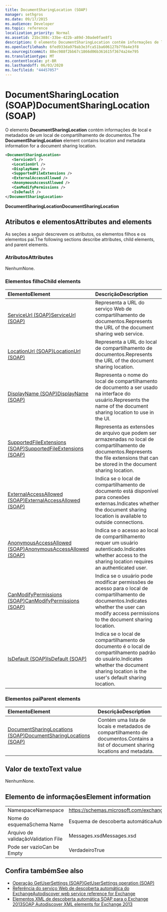 ```yaml
---
title: DocumentSharingLocation (SOAP)
manager: sethgros
ms.date: 09/17/2015
ms.audience: Developer
ms.topic: reference
localization_priority: Normal
ms.assetid: 21bc388c-33be-422b-a89d-30ade0fae8f1
description: O elemento DocumentSharingLocation contém informações de local e metadados de um local de compartilhamento de documentos.
ms.openlocfilehash: 6fed933da979ab3e3fca51ba606127b7f0a4e3f8
ms.sourcegitcommit: 88ec988f2bb67c1866d06b361615f3674a24e795
ms.translationtype: MT
ms.contentlocale: pt-BR
ms.lasthandoff: 06/03/2020
ms.locfileid: "44457057"
---
```

# <a name="documentsharinglocation-soap"></a><span data-ttu-id="836e9-103">DocumentSharingLocation (SOAP)</span><span class="sxs-lookup"><span data-stu-id="836e9-103">DocumentSharingLocation (SOAP)</span></span>

<span data-ttu-id="836e9-104">O elemento **DocumentSharingLocation** contém informações de local e metadados de um local de compartilhamento de documentos.</span><span class="sxs-lookup"><span data-stu-id="836e9-104">The **DocumentSharingLocation** element contains location and metadata information for a document sharing location.</span></span> 
  
```XML
<DocumentSharingLocation>
   <ServiceUrl />
   <LocationUrl />
   <DisplayName />
   <SupportedFileExtensions />
   <ExternalAccessAllowed />
   <AnonymousAccessAllowed />
   <CanModifyPermissions />
   <IsDefault />
</DocumentSharingLocation>
```

 <span data-ttu-id="836e9-105">**DocumentSharingLocation**</span><span class="sxs-lookup"><span data-stu-id="836e9-105">**DocumentSharingLocation**</span></span>
## <a name="attributes-and-elements"></a><span data-ttu-id="836e9-106">Atributos e elementos</span><span class="sxs-lookup"><span data-stu-id="836e9-106">Attributes and elements</span></span>

<span data-ttu-id="836e9-107">As seções a seguir descrevem os atributos, os elementos filhos e os elementos pai.</span><span class="sxs-lookup"><span data-stu-id="836e9-107">The following sections describe attributes, child elements, and parent elements.</span></span>
  
### <a name="attributes"></a><span data-ttu-id="836e9-108">Atributos</span><span class="sxs-lookup"><span data-stu-id="836e9-108">Attributes</span></span>

<span data-ttu-id="836e9-109">Nenhum</span><span class="sxs-lookup"><span data-stu-id="836e9-109">None.</span></span>
  
### <a name="child-elements"></a><span data-ttu-id="836e9-110">Elementos filho</span><span class="sxs-lookup"><span data-stu-id="836e9-110">Child elements</span></span>

|<span data-ttu-id="836e9-111">**Elemento**</span><span class="sxs-lookup"><span data-stu-id="836e9-111">**Element**</span></span>|<span data-ttu-id="836e9-112">**Descrição**</span><span class="sxs-lookup"><span data-stu-id="836e9-112">**Description**</span></span>|
|:-----|:-----|
|[<span data-ttu-id="836e9-113">ServiceUrl (SOAP)</span><span class="sxs-lookup"><span data-stu-id="836e9-113">ServiceUrl (SOAP)</span></span>](serviceurl-soap.md) <br/> |<span data-ttu-id="836e9-114">Representa a URL do serviço Web de compartilhamento de documentos.</span><span class="sxs-lookup"><span data-stu-id="836e9-114">Represents the URL of the document sharing web service.</span></span>  <br/> |
|[<span data-ttu-id="836e9-115">LocationUrl (SOAP)</span><span class="sxs-lookup"><span data-stu-id="836e9-115">LocationUrl (SOAP)</span></span>](locationurl-soap.md) <br/> |<span data-ttu-id="836e9-116">Representa a URL do local de compartilhamento de documentos.</span><span class="sxs-lookup"><span data-stu-id="836e9-116">Represents the URL of the document sharing location.</span></span>  <br/> |
|[<span data-ttu-id="836e9-117">DisplayName (SOAP)</span><span class="sxs-lookup"><span data-stu-id="836e9-117">DisplayName (SOAP)</span></span>](displayname-soap.md) <br/> |<span data-ttu-id="836e9-118">Representa o nome do local de compartilhamento de documento a ser usado na interface do usuário.</span><span class="sxs-lookup"><span data-stu-id="836e9-118">Represents the name of the document sharing location to use in the UI.</span></span>  <br/> |
|[<span data-ttu-id="836e9-119">SupportedFileExtensions (SOAP)</span><span class="sxs-lookup"><span data-stu-id="836e9-119">SupportedFileExtensions (SOAP)</span></span>](supportedfileextensions-soap.md) <br/> |<span data-ttu-id="836e9-120">Representa as extensões de arquivo que podem ser armazenadas no local de compartilhamento de documentos.</span><span class="sxs-lookup"><span data-stu-id="836e9-120">Represents the file extensions that can be stored in the document sharing location.</span></span>  <br/> |
|[<span data-ttu-id="836e9-121">ExternalAccessAllowed (SOAP)</span><span class="sxs-lookup"><span data-stu-id="836e9-121">ExternalAccessAllowed (SOAP)</span></span>](externalaccessallowed-soap.md) <br/> |<span data-ttu-id="836e9-122">Indica se o local de compartilhamento de documento está disponível para conexões externas.</span><span class="sxs-lookup"><span data-stu-id="836e9-122">Indicates whether the document sharing location is available to outside connections.</span></span>  <br/> |
|[<span data-ttu-id="836e9-123">AnonymousAccessAllowed (SOAP)</span><span class="sxs-lookup"><span data-stu-id="836e9-123">AnonymousAccessAllowed (SOAP)</span></span>](anonymousaccessallowed-soap.md) <br/> |<span data-ttu-id="836e9-124">Indica se o acesso ao local de compartilhamento requer um usuário autenticado.</span><span class="sxs-lookup"><span data-stu-id="836e9-124">Indicates whether access to the sharing location requires an authenticated user.</span></span>  <br/> |
|[<span data-ttu-id="836e9-125">CanModifyPermissions (SOAP)</span><span class="sxs-lookup"><span data-stu-id="836e9-125">CanModifyPermissions (SOAP)</span></span>](canmodifypermissions-soap.md) <br/> |<span data-ttu-id="836e9-126">Indica se o usuário pode modificar permissões de acesso para o local de compartilhamento de documentos.</span><span class="sxs-lookup"><span data-stu-id="836e9-126">Indicates whether the user can modify access permissions to the document sharing location.</span></span>  <br/> |
|[<span data-ttu-id="836e9-127">IsDefault (SOAP)</span><span class="sxs-lookup"><span data-stu-id="836e9-127">IsDefault (SOAP)</span></span>](isdefault-soap.md) <br/> |<span data-ttu-id="836e9-128">Indica se o local de compartilhamento de documento é o local de compartilhamento padrão do usuário.</span><span class="sxs-lookup"><span data-stu-id="836e9-128">Indicates whether the document sharing location is the user's default sharing location.</span></span>  <br/> |
   
### <a name="parent-elements"></a><span data-ttu-id="836e9-129">Elementos pai</span><span class="sxs-lookup"><span data-stu-id="836e9-129">Parent elements</span></span>

|<span data-ttu-id="836e9-130">**Elemento**</span><span class="sxs-lookup"><span data-stu-id="836e9-130">**Element**</span></span>|<span data-ttu-id="836e9-131">**Descrição**</span><span class="sxs-lookup"><span data-stu-id="836e9-131">**Description**</span></span>|
|:-----|:-----|
|[<span data-ttu-id="836e9-132">DocumentSharingLocations (SOAP)</span><span class="sxs-lookup"><span data-stu-id="836e9-132">DocumentSharingLocations (SOAP)</span></span>](documentsharinglocations-soap.md) <br/> |<span data-ttu-id="836e9-133">Contém uma lista de locais e metadados de compartilhamento de documentos.</span><span class="sxs-lookup"><span data-stu-id="836e9-133">Contains a list of document sharing locations and metadata.</span></span>  <br/> |
   
## <a name="text-value"></a><span data-ttu-id="836e9-134">Valor de texto</span><span class="sxs-lookup"><span data-stu-id="836e9-134">Text value</span></span>

<span data-ttu-id="836e9-135">Nenhum</span><span class="sxs-lookup"><span data-stu-id="836e9-135">None.</span></span>
  
## <a name="element-information"></a><span data-ttu-id="836e9-136">Elemento de informações</span><span class="sxs-lookup"><span data-stu-id="836e9-136">Element information</span></span>

|||
|:-----|:-----|
|<span data-ttu-id="836e9-137">Namespace</span><span class="sxs-lookup"><span data-stu-id="836e9-137">Namespace</span></span>  <br/> |https://schemas.microsoft.com/exchange/2010/Autodiscover  <br/> |
|<span data-ttu-id="836e9-138">Nome do esquema</span><span class="sxs-lookup"><span data-stu-id="836e9-138">Schema Name</span></span>  <br/> |<span data-ttu-id="836e9-139">Esquema de descoberta automática</span><span class="sxs-lookup"><span data-stu-id="836e9-139">Autodiscover schema</span></span>  <br/> |
|<span data-ttu-id="836e9-140">Arquivo de validação</span><span class="sxs-lookup"><span data-stu-id="836e9-140">Validation File</span></span>  <br/> |<span data-ttu-id="836e9-141">Messages.xsd</span><span class="sxs-lookup"><span data-stu-id="836e9-141">Messages.xsd</span></span>  <br/> |
|<span data-ttu-id="836e9-142">Pode ser vazio</span><span class="sxs-lookup"><span data-stu-id="836e9-142">Can be Empty</span></span>  <br/> |<span data-ttu-id="836e9-143">Verdadeiro</span><span class="sxs-lookup"><span data-stu-id="836e9-143">True</span></span>  <br/> |
   
## <a name="see-also"></a><span data-ttu-id="836e9-144">Confira também</span><span class="sxs-lookup"><span data-stu-id="836e9-144">See also</span></span>

- [<span data-ttu-id="836e9-145">Operação GetUserSettings (SOAP)</span><span class="sxs-lookup"><span data-stu-id="836e9-145">GetUserSettings operation (SOAP)</span></span>](getusersettings-operation-soap.md)
- [<span data-ttu-id="836e9-146">Referência do serviço Web de descoberta automática do Exchange</span><span class="sxs-lookup"><span data-stu-id="836e9-146">Autodiscover web service reference for Exchange</span></span>](autodiscover-web-service-reference-for-exchange.md)
- [<span data-ttu-id="836e9-147">Elementos XML de descoberta automática SOAP para o Exchange 2013</span><span class="sxs-lookup"><span data-stu-id="836e9-147">SOAP Autodiscover XML elements for Exchange 2013</span></span>](soap-autodiscover-xml-elements-for-exchange-2013.md)

